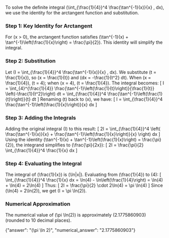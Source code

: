 


To solve the definite integral \(\int_{\frac{1}{4}}^4 \frac{\tan^{-1}(x)}{x} \, dx\), we use the identity for the arctangent function and substitution.

### Step 1: Key Identity for Arctangent
For \(x > 0\), the arctangent function satisfies \(\tan^{-1}(x) + \tan^{-1}\left(\frac{1}{x}\right) = \frac{\pi}{2}\). This identity will simplify the integral.

### Step 2: Substitution
Let \(I = \int_{\frac{1}{4}}^4 \frac{\tan^{-1}(x)}{x} \, dx\). We substitute \(t = \frac{1}{x}\), so \(x = \frac{1}{t}\) and \(dx = -\frac{1}{t^2} dt\). When \(x = \frac{1}{4}\), \(t = 4\); when \(x = 4\), \(t = \frac{1}{4}\). The integral becomes:
\[
I = \int_{4}^{\frac{1}{4}} \frac{\tan^{-1}\left(\frac{1}{t}\right)}{\frac{1}{t}} \left(-\frac{1}{t^2}\right) dt = \int_{\frac{1}{4}}^4 \frac{\tan^{-1}\left(\frac{1}{t}\right)}{t} dt
\]
Renaming \(t\) back to \(x\), we have:
\[
I = \int_{\frac{1}{4}}^4 \frac{\tan^{-1}\left(\frac{1}{x}\right)}{x} dx
\]

### Step 3: Adding the Integrals
Adding the original integral \(I\) to this result:
\[
2I = \int_{\frac{1}{4}}^4 \left( \frac{\tan^{-1}(x)}{x} + \frac{\tan^{-1}\left(\frac{1}{x}\right)}{x} \right) dx
\]
Using the identity \(\tan^{-1}(x) + \tan^{-1}\left(\frac{1}{x}\right) = \frac{\pi}{2}\), the integrand simplifies to \(\frac{\pi}{2x}\):
\[
2I = \frac{\pi}{2} \int_{\frac{1}{4}}^4 \frac{1}{x} dx
\]

### Step 4: Evaluating the Integral
The integral of \(\frac{1}{x}\) is \(\ln|x|\). Evaluating from \(\frac{1}{4}\) to \(4\):
\[
\int_{\frac{1}{4}}^4 \frac{1}{x} dx = \ln(4) - \ln\left(\frac{1}{4}\right) = \ln(4) + \ln(4) = 2\ln(4)
\]
Thus:
\[
2I = \frac{\pi}{2} \cdot 2\ln(4) = \pi \ln(4)
\]
Since \(\ln(4) = 2\ln(2)\), we get \(I = \pi \ln(2)\).

### Numerical Approximation
The numerical value of \(\pi \ln(2)\) is approximately \(2.1775860903\) (rounded to 10 decimal places).

{"answer": "\(\pi \ln 2\)", "numerical_answer": "2.1775860903"}